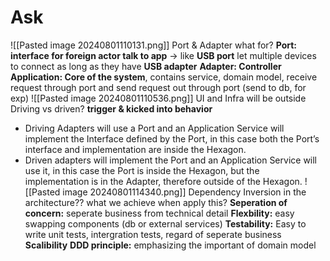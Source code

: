 # Ask
![[Pasted image 20240801110131.png]]
Port & Adapter what for?
**Port: interface for foreign actor talk to app** -> like **USB port** let multiple devices to connect as long as they have **USB adapter**
**Adapter: Controller**
**Application: Core of the system**, contains service, domain model, receive request through port and send request out through port (send to db, for exp)
![[Pasted image 20240801110536.png]]
UI and Infra will be outside
Driving vs driven? **trigger & kicked into behavior**
- Driving Adapters will use a Port and an Application Service will implement the Interface defined by the Port, in this case both the Port’s interface and implementation are inside the Hexagon.
- Driven adapters will implement the Port and an Application Service will use it, in this case the Port is inside the Hexagon, but the implementation is in the Adapter, therefore outside of the Hexagon.
![[Pasted image 20240801114340.png]]
Dependency Inversion in the architecture??
what we achieve when apply this? 
**Seperation of concern:** seperate business from technical detail
**Flexbility:** easy swapping components (db or external services)
**Testability:** Easy to write unit tests, intergration tests, regard of seperate business
**Scalibility**
**DDD principle:** emphasizing the important of domain model